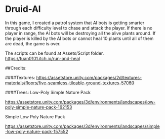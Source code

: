 # Druid-AI
In this game, I created a patrol system that AI bots is getting smarter through each difficulty level to chase and attack the player. If there is no player in range, the AI bots will be destroying all the alive plants around. If the player is killed by the AI bots or cannot heal 10 plants until all of them are dead, the game is over.

The scripts can be found at Assets/Script folder.
https://tuan0101.itch.io/run-and-heal

##Credits:

####Textures:
https://assetstore.unity.com/packages/2d/textures-materials/floors/five-seamless-tileable-ground-textures-57060

####Trees:
Low-Poly Simple Nature Pack

https://assetstore.unity.com/packages/3d/environments/landscapes/low-poly-simple-nature-pack-162153


Simple Low Poly Nature Pack

https://assetstore.unity.com/packages/3d/environments/landscapes/simple-low-poly-nature-pack-157552